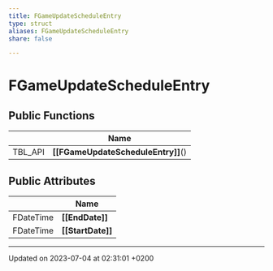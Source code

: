 ```yaml
---
title: FGameUpdateScheduleEntry
type: struct
aliases: FGameUpdateScheduleEntry
share: false

---
```


# FGameUpdateScheduleEntry





## Public Functions

|                | Name           |
| -------------- | -------------- |
| TBL_API | **[[FGameUpdateScheduleEntry]]**() |

## Public Attributes

|                | Name           |
| -------------- | -------------- |
| FDateTime | **[[EndDate]]**  |
| FDateTime | **[[StartDate]]**  |

-------------------------------

Updated on 2023-07-04 at 02:31:01 +0200